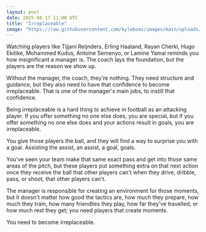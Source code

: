 ```yaml
---
layout: post
date: 2025-08-17 11:00 UTC
title: "Irreplaceable"
image: "https://raw.githubusercontent.com/kyleboas/images/main/uploads/2025/08/16/Image-16Aug2025_20:08:48.png"
---
```


Watching players like Tijjani Reijnders, Erling Haaland, Rayan Cherki, Hugo Ekitike, Mohammed Kudus, Antoine Semenyo, or Lamine Yamal reminds you how insignificant a manager is. The coach lays the foundation, but the players are the reason we show up.

<!---more--->

Without the manager, the coach, they're nothing. They need structure and guidance, but they also need to have that confidence to become irreplaceable. That is one of the manager's main jobs, to instill that confidence.

Being irreplaceable is a hard thing to achieve in football as an attacking player. If you offer something no one else does, you are special, but if you offer something no one else does and your actions result in goals, you are irreplaceable.

You give those players the ball, and they will find a way to surprise you with a goal. Assisting the assist, an assist, a goal, goals. 

You've seen your team make that same exact pass and get into those same areas of the pitch, but these players put something extra on that next action once they receive the ball that other players can't when they drive, dribble, pass, or shoot, that other players can't.

The manager is responsible for creating an environment for those moments, but it doesn't matter how good the tactics are, how much they prepare, how much they train, how many friendlies they play, how far they've travelled, or how much rest they get; you need players that create moments. 

You need to become irreplaceable.